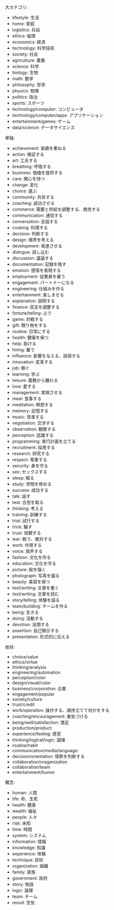 大カテゴリ:

- lifestyle: 生活
- home: 家庭
- logistics: 兵站
- ethics: 倫理
- economics: 経済
- technology: 科学技術
- society: 社会
- agriculture: 農業
- science: 科学
- biology: 生物
- math: 数学
- philosophy: 哲学
- physics: 物理
- politics: 政治
- sports: スポーツ
- technology/computer: コンピュータ
- technology/computer/apps: アプリケーション
- entertainment/games: ゲーム
- data/science: データサイエンス

単独:

- achievement: 実績を重ねる
- action: 検証する
- art: 工夫する
- breathing: 呼吸する
- business: 価値を提供する
- care: 関心を持つ
- change: 変化
- choice: 選ぶ
- community: 共存する
- coaching: 成功させる
- commerce: 需要と供給を調整する、商売する
- communication: 通信する
- conversation: 会話する
- cooking: 料理する
- decision: 判断する
- design: 境界を考える
- development: 発達させる
- dialogue: 話し込む
- discussion: 議論する
- documentation: 記録を残す
- emotion: 感情を表現する
- employment: 従業員を雇う
- engagement: パートナーになる
- engineering: 仕組みを作る
- entertainment: 楽しませる
- explanation: 説明する
- finance: 収支を調整する
- fortune/telling: 占う
- game: 対戦する
- gift: 贈り物をする
- routine: 日常にする
- health: 健康を保つ
- help: 助ける
- hiring: 雇う
- influence: 影響を与える、説得する
- innovation: 変革する
- job: 稼ぐ
- learning: 学ぶ
- leisure: 義務から離れる
- love: 愛する
- management: 実現させる
- meal: 食事する
- meditation: 瞑想する
- memory: 記憶する
- music: 音楽する
- negotiation: 交渉する
- observation: 観察する
- perception: 認識する
- programming: 実行計画を立てる
- recruitment: 採用する
- research: 研究する
- respect: 尊重する
- security: 身を守る
- sex: セックスする
- sleep: 眠る
- study: 学問を修める
- success: 成功する
- talk: 話す
- test: 合否を取る
- thinking: 考える
- training: 訓練する
- trial: 試行する
- trick: 騙す
- trust: 信頼する
- war: 戦う、敵対する
- work: 作用する
- voice: 発声する
- fashion: 文化を作る
- education: 文化を守る
- picture: 絵を描く
- photograph: 写真を撮る
- beauty: 美容を保つ
- text/writing: 文章を書く
- text/writing: 文章を読む
- story/telling: 体験を語る
- team/building: チームを作る
- being: 生きる
- doing: 活動する
- devotion: 没頭する
- assertion: 自己開示する
- presentation: 形式的に伝える

依存:

- choice/value
- ethics/virtue
- thinking/analysis
- engineering/automation
- perception/color
- design/visual/color
- business/corporation: 企業
- engagement/popular
- society/culture
- trust/credit
- work/operation: 操作する、順序立てて何かをする
- coaching/encouragement: 勇気づける
- being/well/satisfaction: 満足
- production/product:
- experience/feeling: 感覚
- thinking/logical/logic: 論理
- routine/habit
- communication/media/language:
- decision/orientation: 情勢を判断する
- collaboration/oraganization
- collaboration/team
- entertainment/humor

概念:

- human: 人間
- life: 命、生死
- health: 健康
- wealth: 福祉
- people: 人々
- risk: 未知
- time: 時間
- system: システム
- information: 情報
- knowledge: 知識
- experience: 体験
- technique: 技術
- organization: 組織
- family: 家族
- government: 政府
- story: 物語
- logic: 論理
- team: チーム
- mood: 空気
